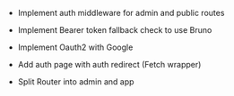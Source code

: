 - Implement auth middleware for admin and public routes
- Implement Bearer token fallback check to use Bruno


- Implement Oauth2 with Google
- Add auth page with auth redirect (Fetch wrapper)
- Split Router into admin and app
